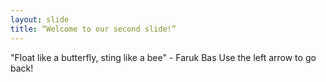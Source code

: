 ```yaml
---
layout: slide
title: “Welcome to our second slide!”
---
```

"Float like a butterfly, sting like a bee" - Faruk Bas
Use the left arrow to go back!

